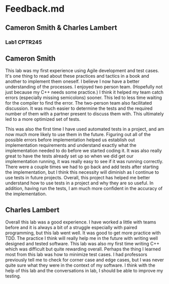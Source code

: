 # Feedback.md
## Cameron Smith & Charles Lambert
### Lab1 CPTR245


## Cameron Smith
  This lab was my first experience using Agile development and test cases. It's
one thing to read about these practices and tactics in a book and another to
implement them oneself. I believe I now have a better understanding of the
processes. I enjoyed two person team. (Hopefully not just because my C++ needs
some practice.) I think it helped my team catch errors (especially missing
semicolons) sooner. This led to less time waiting for the compiler to find the
error. The two-person team also facilitated discussion. It was much easier to
determine the tests and the required number of them with a partner present to
discuss them with. This ultimately led to a more optimized set of tests.

  This was also the first time I have used automated tests in a project, and am
now much more likely to use them in the future. Figuring out all of the possible
errors before implementation helped us establish out implementation requirements
and understand exactly what the implementation needed to do before we started
coding it. It was also really great to have the tests already set up so when we
did get our implementation running, it was really easy to see if it was running
correctly. There were a couple times we had to go back and add tests after
starting the implementation, but I think this necessity will diminish as I
continue to use tests in future projects. Overall, this project has helped me
better understand how to use tests in a project and why they are so useful. In
addition, having run the tests, I am much more confident in the accuracy of the
implementation. 


## Charles Lambert
  Overall this lab was a good experience. I have worked a little with teams before
and it is always a bit of a struggle especially with paired programming, but this 
lab went well. It was good to get more practice with TDD. The practice I think will
really help me in the future with writing well designed and tested software. This lab was also my first time writing C++ which was difficult but quite rewarding overall. Perhaps the thing I learned most from this lab was how to minimize test cases. I had professors previously tell me to check for corner case and edge cases, but I was never quite sure what they were in the context of my software. I think with the help of this lab and the conversations in lab, I should be able to improve my testing.